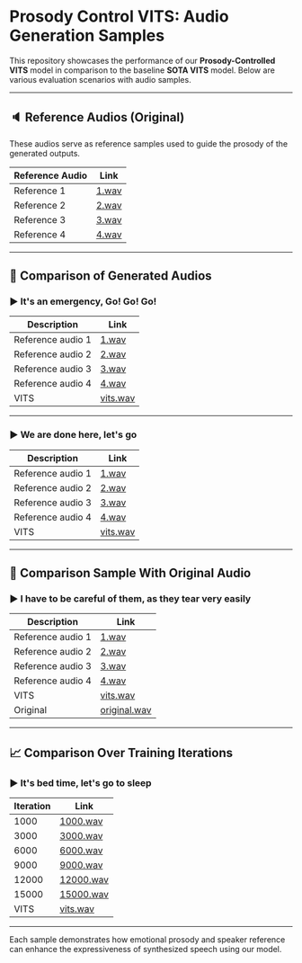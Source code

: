 # Prosody Control VITS: Audio Generation Samples

This repository showcases the performance of our **Prosody-Controlled VITS** model in comparison to the baseline **SOTA VITS** model. Below are various evaluation scenarios with audio samples.

---

## 🔈 Reference Audios (Original)

These audios serve as reference samples used to guide the prosody of the generated outputs.

| Reference Audio | Link |
|-----------------|------|
| Reference 1     | [1.wav](Final_Audios/ref/1.wav) |
| Reference 2     | [2.wav](Final_Audios/ref/2.wav) |
| Reference 3     | [3.wav](Final_Audios/ref/3.wav) |
| Reference 4     | [4.wav](Final_Audios/ref/4.wav) |

---

## 🔁 Comparison of Generated Audios

### ▶️ It's an emergency, Go! Go! Go!

| Description       | Link |
|-------------------|------|
| Reference audio 1 | [1.wav](Final_Audios/It's%20an%20emergency%2C%20Go%21%20Go%21%20Go%21/1.wav) |
| Reference audio 2 | [2.wav](Final_Audios/It's%20an%20emergency%2C%20Go%21%20Go%21%20Go%21/2.wav) |
| Reference audio 3 | [3.wav](Final_Audios/It's%20an%20emergency%2C%20Go%21%20Go%21%20Go%21/3.wav) |
| Reference audio 4 | [4.wav](Final_Audios/It's%20an%20emergency%2C%20Go%21%20Go%21%20Go%21/4.wav) |
| VITS              | [vits.wav](Final_Audios/It's%20an%20emergency%2C%20Go%21%20Go%21%20Go%21/vits.wav) |

---

### ▶️ We are done here, let's go

| Description       | Link |
|-------------------|------|
| Reference audio 1 | [1.wav](Final_Audios/We%20are%20done%20here%2C%20let's%20go/1.wav) |
| Reference audio 2 | [2.wav](Final_Audios/We%20are%20done%20here%2C%20let's%20go/2.wav) |
| Reference audio 3 | [3.wav](Final_Audios/We%20are%20done%20here%2C%20let's%20go/3.wav) |
| Reference audio 4 | [4.wav](Final_Audios/We%20are%20done%20here%2C%20let's%20go/4.wav) |
| VITS              | [vits.wav](Final_Audios/We%20are%20done%20here%2C%20let's%20go/vits.wav) |

---

## 🧪 Comparison Sample With Original Audio

### ▶️ I have to be careful of them, as they tear very easily

| Description       | Link |
|-------------------|------|
| Reference audio 1 | [1.wav](Final_Audios/I%20have%20to%20be%20careful%20of%20them%2C%20as%20they%20tear%20very%20easily/1.wav) |
| Reference audio 2 | [2.wav](Final_Audios/I%20have%20to%20be%20careful%20of%20them%2C%20as%20they%20tear%20very%20easily/2.wav) |
| Reference audio 3 | [3.wav](Final_Audios/I%20have%20to%20be%20careful%20of%20them%2C%20as%20they%20tear%20very%20easily/3.wav) |
| Reference audio 4 | [4.wav](Final_Audios/I%20have%20to%20be%20careful%20of%20them%2C%20as%20they%20tear%20very%20easily/4.wav) |
| VITS              | [vits.wav](Final_Audios/I%20have%20to%20be%20careful%20of%20them%2C%20as%20they%20tear%20very%20easily/vits.wav) |
| Original          | [original.wav](Final_Audios/I%20have%20to%20be%20careful%20of%20them%2C%20as%20they%20tear%20very%20easily/original.wav) |

---

## 📈 Comparison Over Training Iterations

### ▶️ It's bed time, let's go to sleep

| Iteration | Link |
|-----------|------|
| 1000      | [1000.wav](Final_Audios/Its%20bed%20time%2C%20lets%20go%20to%20sleep/1000.wav) |
| 3000      | [3000.wav](Final_Audios/Its%20bed%20time%2C%20lets%20go%20to%20sleep/3000.wav) |
| 6000      | [6000.wav](Final_Audios/Its%20bed%20time%2C%20lets%20go%20to%20sleep/6000.wav) |
| 9000      | [9000.wav](Final_Audios/Its%20bed%20time%2C%20lets%20go%20to%20sleep/9000.wav) |
| 12000     | [12000.wav](Final_Audios/Its%20bed%20time%2C%20lets%20go%20to%20sleep/12000.wav) |
| 15000     | [15000.wav](Final_Audios/Its%20bed%20time%2C%20lets%20go%20to%20sleep/15000.wav) |
| VITS      | [vits.wav](Final_Audios/Its%20bed%20time%2C%20lets%20go%20to%20sleep/vits.wav) |

---

Each sample demonstrates how emotional prosody and speaker reference can enhance the expressiveness of synthesized speech using our model.

